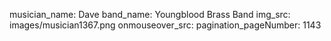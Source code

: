 musician_name: Dave
band_name: Youngblood Brass Band
img_src: images/musician1367.png
onmouseover_src: 
pagination_pageNumber: 1143